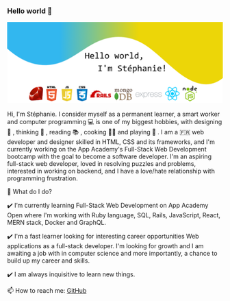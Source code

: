 ### Hello world 👋

<!--
**Pixelus/Pixelus** is a ✨ _special_ ✨ repository because its `README.md` (this file) appears on your GitHub profile.
-->
![](https://github.com/Pixelus/Pixelus/blob/master/header.png)






Hi, I'm Stéphanie. I consider myself as a permanent learner, a smart worker and computer programming 💻 is one of my biggest hobbies, with designing 🎨 , thinking 🤔 , reading 📚 , cooking 👩‍🍳  and playing 🏸 . I am a 🇫🇷 web developer and designer skilled in HTML, CSS and its frameworks, and I'm currently working on the App Academy's Full-Stack Web Development bootcamp with the goal to become a software developer.
I'm an aspiring full-stack web developer, loved in resolving puzzles and problems, interested in working on backend, and I have a love/hate relationship with programming frustration.

🌱  What do I do?

  ✔️ I’m currently learning Full-Stack Web Development on App Academy Open where I'm working with Ruby language, SQL, Rails, JavaScript, React, MERN stack, Docker and GraphQL.
  
  ✔️ I'm a fast learner looking for interesting career opportunities Web applications as a full-stack developer. I'm looking for growth and I am awaiting a job with in computer science and more importantly, a chance to build up my career and skills.
  
  ✔️ I am always inquisitive to learn new things.


📫  How to reach me: [GitHub](https://github.com/Pixelus)


